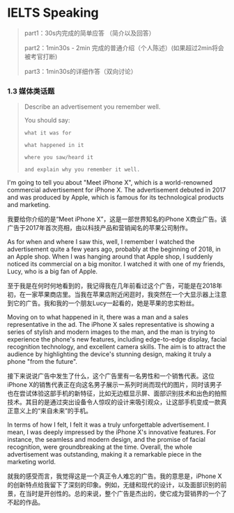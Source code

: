 # IELTS Speaking

> part1：30s内完成的简单应答 （简介以及回答）
> 
> part2：1min30s - 2min 完成的普通介绍（个人陈述）(如果超过2min将会被考官打断)
> 
> part3：1min30s的详细作答（双向讨论）

### 1.3 媒体类话题

> Describe an advertisement you remember well.
>
> You should say:
> 
>     what it was for
> 
>     what happened in it
> 
>     where you saw/heard it
> 
>     and explain why you remember it well.

I'm going to tell you about "Meet iPhone X", which is a world-renowned commercial advertisement for iPhone X. The advertisement debuted in 2017 and was produced by Apple, which is famous for its technological products and marketing.

我要给你介绍的是“Meet iPhone X”，这是一部世界知名的iPhone X商业广告。该广告于2017年首次亮相，由以科技产品和营销闻名的苹果公司制作。

As for when and where I saw this, well, I remember I watched the advertisement quite a few years ago, probably at the beginning of 2018, in an Apple shop. When I was hanging around that Apple shop, I suddenly noticed its commercial on a big monitor. I watched it with one of my friends, Lucy, who is a big fan of Apple.

至于我是在何时何地看到的，我记得我在几年前看过这个广告，可能是在2018年初，在一家苹果商店里。当我在苹果店附近闲逛时，我突然在一个大显示器上注意到它的广告。我和我的一个朋友Lucy一起看的，她是苹果的忠实粉丝。

Moving on to what happened in it, there was a man and a sales representative in the ad. The iPhone X sales representative is showing a series of stylish and modern images to the man, and the man is trying to experience the phone's new features, including edge-to-edge display, facial recognition technology, and excellent camera skills. The aim is to attract the audience by highlighting the device's stunning design, making it truly a phone "from the future".

接下来说说广告中发生了什么，这个广告里有一名男性和一个销售代表。这位iPhone X的销售代表正在向这名男子展示一系列时尚而现代的图片，同时该男子也在尝试体验这部手机的新特征，比如无边框显示屏、面部识别技术和出色的拍照技术。其目的是通过突出设备令人惊叹的设计来吸引观众，让这部手机变成一款真正意义上的“来自未来”的手机。

In terms of how I felt, I felt it was a truly unforgettable advertisement. I mean, I was deeply impressed by the iPhone X's innovative features. For instance, the seamless and modern design, and the promise of facial recognition, were groundbreaking at the time. Overall, the whole advertisement was outstanding, making it a remarkable piece in the marketing world.

就我的感受而言，我觉得这是一个真正令人难忘的广告。我的意思是，iPhone X的创新特点给我留下了深刻的印象。例如，无缝和现代的设计，以及面部识别的前景，在当时是开创性的。总的来说，整个广告是杰出的，使它成为营销界的一个了不起的作品。